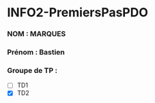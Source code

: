 # INFO2-PremiersPasPDO

### NOM : MARQUES
### Prénom : Bastien
### Groupe de TP : 
- [ ] TD1
- [X] TD2
